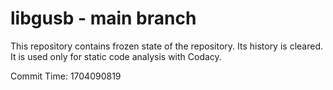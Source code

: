 # libgusb - main branch

This repository contains frozen state of the repository.
Its history is cleared. It is used only for static code
analysis with Codacy.

Commit Time: 1704090819